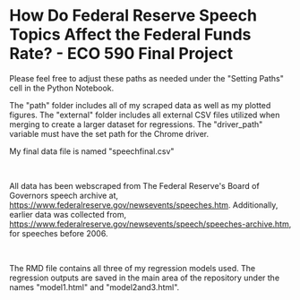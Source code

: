 # How Do Federal Reserve Speech Topics Affect the Federal Funds Rate? - ECO 590 Final Project

Please feel free to adjust these paths as needed under the "Setting Paths" cell in the Python Notebook.

The "path" folder includes all of my scraped data as well as my plotted figures.
The "external" folder includes all external CSV files utilized when merging to create a larger dataset for regressions.
The "driver_path" variable must have the set path for the Chrome driver.

My final data file is named "speechfinal.csv"

<br>

All data has been webscraped from The Federal Reserve's Board of Governors speech archive at, https://www.federalreserve.gov/newsevents/speeches.htm.
Additionally, earlier data was collected from, https://www.federalreserve.gov/newsevents/speech/speeches-archive.htm, for speeches before 2006.


<br>

The RMD file contains all three of my regression models used. The regression outputs are saved in the main area of the repository under the names "model1.html" and "model2and3.html".
